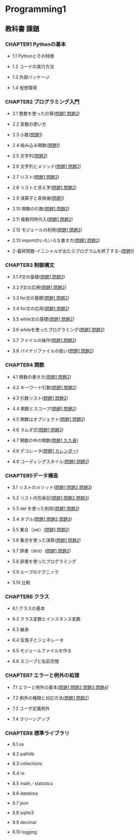 # Programming1

## 教科書 課題

### CHAPTER1 Pythonの基本

* 1.1 Pythonとその特徴

* 1.2 コードの実行方法

* 1.3 外部パッケージ

* 1.4 仮想環境

### CHAPTER2 プログラミング入門
* 2.1 整数を使った計算([問題1](CHAPTER02/Q2_1_1.py),[問題2](CHAPTER02/Q2_1_2.py))
* 2.2 変数の使い方

* 2.3 小数([問題1](./CHAPTER02/Q2_3_1.py))

* 2.4 組み込み関数([問題1](./CHAPTER02/Q2_4_1.py))

* 2.5 文字列([問題2](./CHAPTER02/Q2_5_2.py))

* 2.6 文字列とメソッド([問題1](./CHAPTER02/Q2_6_1.py),[問題2](./CHAPTER02/Q2_6_2.py))

* 2.7 リスト([問題1](./CHAPTER02/Q2_7_1.py),[問題2](./CHAPTER02/Q2_7_2.py))

* 2.8 リストと添え字([問題1](./CHAPTER02/Q2_8_1.py),[問題2](./CHAPTER02/Q2_8_2.py))

* 2.9 演算子と真偽値([問題1](./CHAPTER02/Q2_9_1.py))

* 2.10 関数の引数([問題1](./CHAPTER02/Q2_10_1.py),[問題2](./CHAPTER02/Q2_10_2.py))

* 2.11 複数同時代入([問題1](./CHAPTER02/Q2_11_1.py),[問題2](./CHAPTER02/Q2_11_2.py))

* 2.12 モジュールの利用([問題1](./CHAPTER02/Q2_12_1.py),[問題2](./CHAPTER02/Q2_12_2.py))

* 2.13 importのいろいろな書き方([問題1](./CHAPTER02/Q2_13_1.py),[問題2](./CHAPTER02/Q2_13_2.py))

* 2-最終問題-イニシャルが出たらプログラムを終了する-([問題1](./CHAPTER02/Q2_last.py))

### CHAPTER3 制御構文

* 3.1 if文の基礎([問題1](./CHAPTER03/Q3_1_1.py),[問題2](./CHAPTER03/Q3_1_2.py))

* 3.2 if文の応用([問題1](./CHAPTER03/Q3_2_1.py),[問題2](./CHAPTER03/Q3_2_2.py))

* 3.3 for文の基礎([問題1](./CHAPTER03/Q3_3_1.py),[問題2](./CHAPTER03/Q3_3_2.py))

* 3.4 for文の応用([問題1](./CHAPTER03/Q3_4_1.py),[問題2](./CHAPTER03/Q3_4_2.py))

* 3.5 while文の基礎([問題1](./CHAPTER03/Q3_5_1.py),[問題2](./CHAPTER03/Q3_5_2.py))

* 3.6 whileを使ったプログラミング([問題1](./CHAPTER03/Q3_6_1.py),[問題2](./CHAPTER03/Q3_6_2.py))

* 3.7 ファイルの操作([問題1](./CHAPTER03/Q3_7/Q3_7_1.py),[問題2](./CHAPTER03/Q3_7/Q3_7_2.py))

* 3.8 バイナリファイルの扱い([問題1](./CHAPTER03/Q3_8/Q3_8_1.py),[問題2](./CHAPTER03/Q3_8/Q3_8_2.py))

### CHAPTER4 関数

* 4.1 関数の書き方([問題1](./CHAPTER04/Q4_1_1.py),[問題2](./CHAPTER04/Q4_1_2.py))

* 4.2 キーワード引数([問題1](./CHAPTER04/Q4_2_1.py),[問題2](./CHAPTER04/Q4_2_2.py))

* 4.3 引数リスト([問題1](./CHAPTER04/Q4_3_1.py),[問題2](./CHAPTER04/Q4_3_2.py))

* 4.4 関数とスコープ([問題1](./CHAPTER04/Q4_4_1.py),[問題2](./CHAPTER04/Q4_4_2.py))

* 4.5 関数はオブジェクト([問題1](./CHAPTER04/Q4_5_1.py),[問題2](./CHAPTER04/Q4_5_2.py))

* 4.6 ラムダ式([問題1](./CHAPTER04/Q4_6_1.py),[問題2](./CHAPTER04/Q4_6_2.py))

* 4.7 関数の中の関数([問題1](./CHAPTER04/Q4_7_1.py),[九九表](./CHAPTER04/kuku.py))

* 4.8 デコレータ([問題1](./CHAPTER04/Q4_8_1.py),[カレンダー](./CHAPTER04/oo.py))

* 4.9 コーディングスタイル([問題1](./CHAPTER04/Q4_9_1.py),[問題2](./CHAPTER04/Q4_9_2.py))

### CHAPTER5データ構造

* 5.1 リストのメソッド([問題1](./CHAPTER05/Q5_1_1.py),[問題2](./CHAPTER05/Q5_1_2.py),[問題3](./CHAPTER05/Q5_1_3.py))

* 5.2 リスト内包表記([問題1](./CHAPTER05/Q5_2_1.py),[問題2](./CHAPTER05/Q5_2_2.py),[問題3](./CHAPTER05/Q5_2_3.py))

* 5.3 del を使った削除([問題1](./CHAPTER05/Q5_3_1.py),[問題2](./CHAPTER05/Q5_3_2.py))


* 5.4 タプル([問題1](./CHAPTER05/Q5_4_1.py),[問題2](./CHAPTER05/Q5_4_2.py),[問題3](./CHAPTER05/Q5_4_3.py))

* 5.5 集合（set）([問題1](./CHAPTER05/Q5_5_1.py).[問題2](./CHAPTER05/Q5_5_2.py))

* 5.6 集合を使った演算([問題1](./CHAPTER05/Q5_6_1.py),[問題2](./CHAPTER05/Q5_6_2.py))

* 5.7 辞書（dict）([問題1](./CHAPTER05/Q5_7_1.py),[問題2](./CHAPTER05/Q5_7_2.py))

* 5.8 辞書を使ったプログラミング

* 5.9 ループのテクニック

* 5.10 比較

### CHAPTER6 クラス

* 6.1 クラスの基本

* 6.2 クラス変数とインスタンス変数

* 6.3 継承

* 6.4 反復子とジェネレータ

* 6.5 モジュールファイルを作る

* 6.6 スコープと名前空間

### CHAPTER7 エラーと例外の処理

* 7.1 エラーと例外の基本([問題1](./CHAPTER07/Q7_1_1.py),[問題2](./CHAPTER07/Q7_1_2.py),[問題3](./CHAPTER07/Q7_1_3.py),[問題4](./CHAPTER07/Q7_1_4.py))

* 7.2 例外の種類と対応方法([問題1](./CHAPTER07/Q7_2_1.py),[問題2](./CHAPTER07/Q7_2_2.py))

* 7.3 ユーザ定義例外

* 7.4 クリーンアップ

### CHAPTER8 標準ライブラリ

* 8.1 os

* 8.2 pathlib

* 8.3 collections

* 8.4 re

* 8.5 math／statistics

* 8.6 datetime

* 8.7 json

* 8.8 sqlite3

* 8.9 decimal

* 8.10 logging
